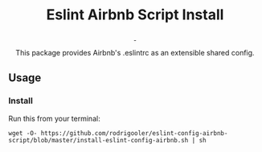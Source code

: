 <h1 align="center">Eslint Airbnb Script Install</h1>

<p align="center">
  <a href="">
    <img src="">
  </a>
  <a href="">
    <img src="">
  </a>
</p>

<p align="center">
  This package provides Airbnb's .eslintrc as an extensible shared config.
</p>

## Usage

### Install
Run this from your terminal:
```
wget -O- https://github.com/rodrigooler/eslint-config-airbnb-script/blob/master/install-eslint-config-airbnb.sh | sh
```
